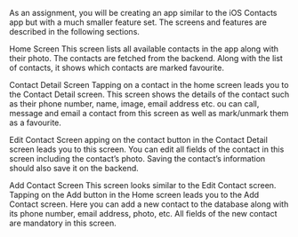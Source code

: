 As an assignment, you will be creating an app similar to the iOS Contacts app but with a much smaller feature set. 
The screens and features are described in the following sections.


Home Screen
This screen lists all available contacts in the app along with their photo. 
The contacts are fetched from the backend. Along with the list of contacts, it shows which contacts are marked favourite.

Contact Detail Screen
Tapping on a contact in the home screen leads you to the Contact Detail screen. This screen shows the details of the contact such as their phone number, name, image, email address etc. 
ou can call, message and email a contact from this screen as well as mark/unmark them as a favourite.

Edit Contact Screen
apping on the contact button in the Contact Detail screen leads you to this screen. You can edit all fields of the contact in this screen including the contact’s photo. 
Saving the contact’s information should also save it on the backend.


Add Contact Screen
This screen looks similar to the Edit Contact screen. 
Tapping on the Add button in the Home screen leads you to the Add Contact screen. 
Here you can add a new contact to the database along with its phone number, email address, photo, etc. 
All fields of the new contact are mandatory in this screen.
